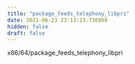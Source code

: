 ```yaml
---
title: "package_feeds_telephony_libpri"
date: 2021-06-23 23:13:13.736968
hidden: false
draft: false
---
```


x86/64/package_feeds_telephony_libpri

